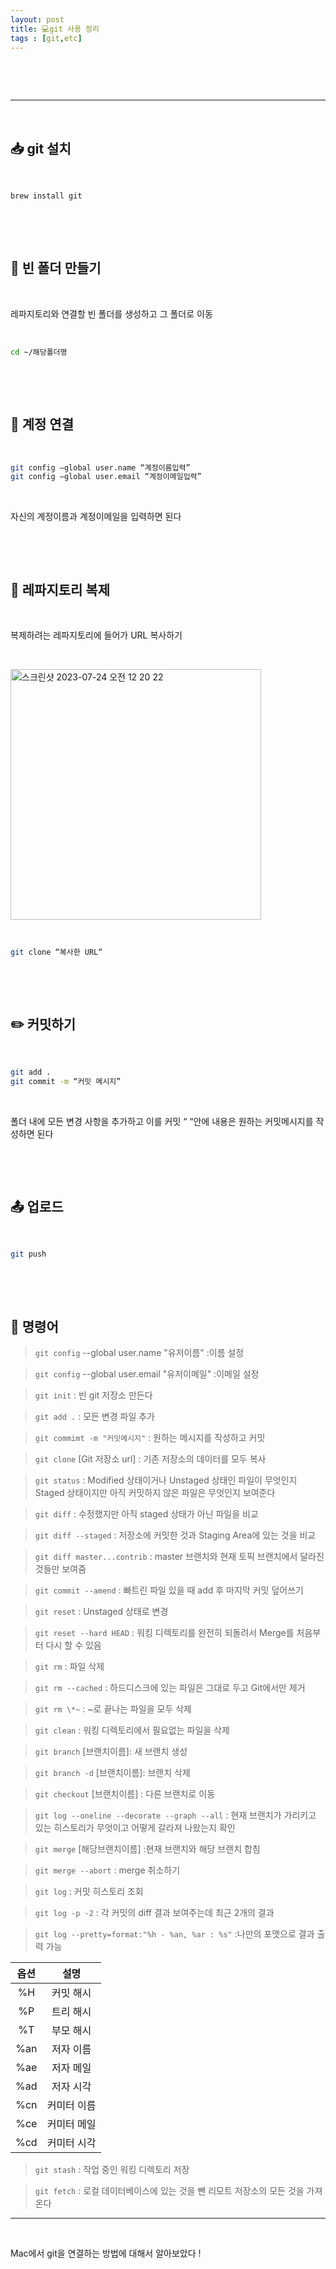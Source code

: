 ```yaml
---
layout: post
title: 💻git 사용 정리
tags : [git,etc]
---
```



&nbsp;

&nbsp;



---

&nbsp;

## 📥 git 설치

&nbsp;

``` zsh
brew install git
```

&nbsp;

&nbsp;

## 📂 빈 폴더 만들기

&nbsp;

레파지토리와 연결할 빈 폴더를 생성하고 그 폴더로 이동

&nbsp;

```zsh
cd ~/해당폴더명
```

&nbsp;

&nbsp;

## 👤 계정 연결

&nbsp;


```zsh
git config —global user.name “계정이름입력”
git config —global user.email “계정이메일입력”
```

&nbsp;

자신의 계정이름과 계정이메일을 입력하면 된다

&nbsp;

&nbsp;


## 📂 레파지토리 복제

&nbsp;

복제하려는 레파지토리에 들어가 URL 복사하기

&nbsp;

<img width="401" alt="스크린샷 2023-07-24 오전 12 20 22" src="https://github.com/ztng123/ztng123.github.io/assets/53010592/ec6baa3c-3510-4205-9437-73122c17a474">


&nbsp;

```zsh
git clone “복사한 URL“
```

&nbsp;

&nbsp;

## ✏️ 커밋하기

&nbsp;

``` zsh
git add .
git commit -m “커밋 메시지”
```

&nbsp;

폴더 내에 모든 변경 사항을 추가하고 이를 커밋
“ “안에 내용은 원하는 커밋메시지를 작성하면 된다

&nbsp;

&nbsp;

## 📤 업로드

&nbsp;

```zsh
git push
```

&nbsp;

&nbsp;

## 🔎 명령어

>`git config` --global user.name "유저이름" :이름 설정

>`git config` --global user.email "유저이메일" :이메일 설정

>`git init` : 빈 git 저장소 만든다

>`git add .` : 모든 변경 파일 추가

>`git commimt -m "커밋메시지"` : 원하는 메시지를 작성하고 커밋

>`git clone` [Git 저장소 url] : 기존 저장소의 데이터를 모두 복사

>`git status` : Modified 상태이거나 Unstaged 상태인 파일이 무엇인지 Staged 상태이지만 아직 커밋하지 않은 파일은 무엇인지 보여준다

>`git diff` : 수정했지만 아직 staged 상태가 아닌 파일을 비교

>`git diff --staged` : 저장소에 커밋한 것과 Staging Area에 있는 것을 비교

>`git diff master...contrib` : master 브랜치와 현재 토픽 브랜치에서 달라진 것들만 보여줌

>`git commit --amend` : 빠트린 파일 있을 때 add 후 마지막 커밋 덮어쓰기

>`git reset` : Unstaged 상태로 변경

>`git reset --hard HEAD` : 워킹 디렉토리를 완전히 되돌려서 Merge를 처음부터 다시 할 수 있음

>`git rm` : 파일 삭제

>`git rm --cached` : 하드디스크에 있는 파일은 그대로 두고 Git에서만 제거

>`git rm \*~` : ~로 끝나는 파일을 모두 삭제

>`git clean` : 워킹 디렉토리에서 필요없는 파일을 삭제

>`git branch` [브랜치이름]: 새 브랜치 생성

>`git branch -d` [브랜치이름]: 브랜치 삭제

>`git checkout` [브랜치이름] : 다른 브랜치로 이동

>`git log --oneline --decorate --graph --all` : 현재 브랜치가 가리키고 있는 히스토리가 무엇이고 어떻게 갈라져 나왔는지 확인

>`git merge` [해당브랜치이름] :현재 브랜치와 해당 브랜치 합침

>`git merge --abort` : merge 취소하기

>`git log` : 커밋 히스토리 조회

>`git log -p -2` : 각 커밋의 diff 결과 보여주는데 최근 2개의 결과

>`git log --pretty=format:"%h - %an, %ar : %s"` :나만의 포맷으로 결과 출력 가능

| 옵션 | 설명 |
| :---: | :---: |
| %H|커밋 해시|
| %P|트리 해시 |
|%T |부모 해시 |
|%an |저자 이름 |
|%ae |저자 메일 |
|%ad |저자 시각 |
|%cn |커미터 이름 |
|%ce |커미터 메일 |
|%cd |커미터 시각 |

>`git stash` : 작업 중인 워킹 디렉토리 저장

>`git fetch` : 로컬 데이터베이스에 있는 것을 뺀 리모트 저장소의 모든 것을 가져온다


---

&nbsp;

Mac에서 git을 연결하는 방법에 대해서 알아보았다 !

&nbsp;

&nbsp;
